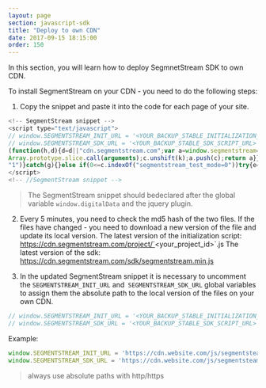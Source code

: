 ```yaml
---
layout: page
section: javascript-sdk
title: "Deploy to own CDN"
date: 2017-09-15 18:15:00
order: 150
---
```


In this section, you will learn how to deploy SegmnetStream SDK to own CDN.

To install SegmentStream on your CDN - you need to do the following steps:

1. Copy the snippet and paste it into the code for each page of your site.
```JavaScript
<!-- SegmentStream snippet -->
<script type="text/javascript">
// window.SEGMENTSTREAM_INIT_URL = '<YOUR_BACKUP_STABLE_INITIALIZATION_SCRIPT_URL>';
// window.SEGMENTSTREAM_SDK_URL = '<YOUR_BACKUP_STABLE_SDK_SCRIPT_URL>';
(function(h,d){d=d||"cdn.segmentstream.com";var a=window.segmentstream=window.segmentstream||[];window.ddListener=window.ddListener||[];var b=window.digitalData=window.digitalData||{};b.events=b.events||[];b.changes=b.changes||[];if(!a.initialize)if(a.invoked)window.console&&console.error&&console.error("SegmentStream snippet included twice.");else{a.invoked=!0;a.methods="initialize addIntegration persist unpersist on once off getConsent setConsent".split(" ");a.factory=function(k){return function(){var c=
Array.prototype.slice.call(arguments);c.unshift(k);a.push(c);return a}};for(b=0;b<a.methods.length;b++){var f=a.methods[b];a[f]=a.factory(f)}a.load=function(a){var c=document.createElement("script");c.type="text/javascript";c.charset="utf-8";c.async=!0;c.src=a;a=document.getElementsByTagName("script")[0];a.parentNode.insertBefore(c,a)};a.loadProject=function(b){var c=window.location.search;if(0<=c.indexOf("segmentstream_test_mode=1"))try{var e=!0;window.localStorage.setItem("_segmentstream_test_mode",
"1")}catch(g){}else if(0<=c.indexOf("segmentstream_test_mode=0"))try{e=!1,window.localStorage.removeItem("_segmentstream_test_mode")}catch(g){}else try{e="1"===window.localStorage.getItem("_segmentstream_test_mode")}catch(g){}e?a.load(window.SEGMENTSTREAM_TESTMODE_INIT_URL||"https://api.segmentstream.com/v1/project/"+b+".js"):a.load(window.SEGMENTSTREAM_INIT_URL||"https://"+d+"/project/"+b+".js")};a.CDN_DOMAIN=d;a.SNIPPET_VERSION="2.0.0";a.loadProject(h)}})("<PROJECT_ID>","<CDN_DOMAIN>");
</script>
<!-- //SegmentStream snippet -->
```
>The SegmentStream snippet should bedeclared after the global variable `window.digitalData` and the jquery plugin.

2. Every 5 minutes, you need to check the md5 hash of the two files. If the files have changed - you need to download a new version of the file and update its local version.
The latest version of the initialization script:
https://cdn.segmentstream.com/project/`<your_project_id>`.js
The latest version of the sdk:
https://cdn.segmentstream.com/sdk/segmentstream.min.js

3. In the updated SegmentStream snippet it is necessary to uncomment the  `SEGMENTSTREAM_INIT_URL` and` SEGMENTSTREAM_SDK_URL` global variables to assign them the absolute path to the local version of the files on your own CDN.
```JavaScript
// window.SEGMENTSTREAM_INIT_URL = '<YOUR_BACKUP_STABLE_INITIALIZATION_SCRIPT_URL>';
// window.SEGMENTSTREAM_SDK_URL = '<YOUR_BACKUP_STABLE_SDK_SCRIPT_URL>';
```
Example:
```JavaScript
window.SEGMENTSTREAM_INIT_URL = 'https://cdn.website.com/js/segmentsteam/init_15_05_2017.js';
window.SEGMENTSTREAM_SDK_URL = 'https://cdn.website.com/js/segmentsteam/sdk_15_05_2017.js';
```
>always use absolute paths with http/https
